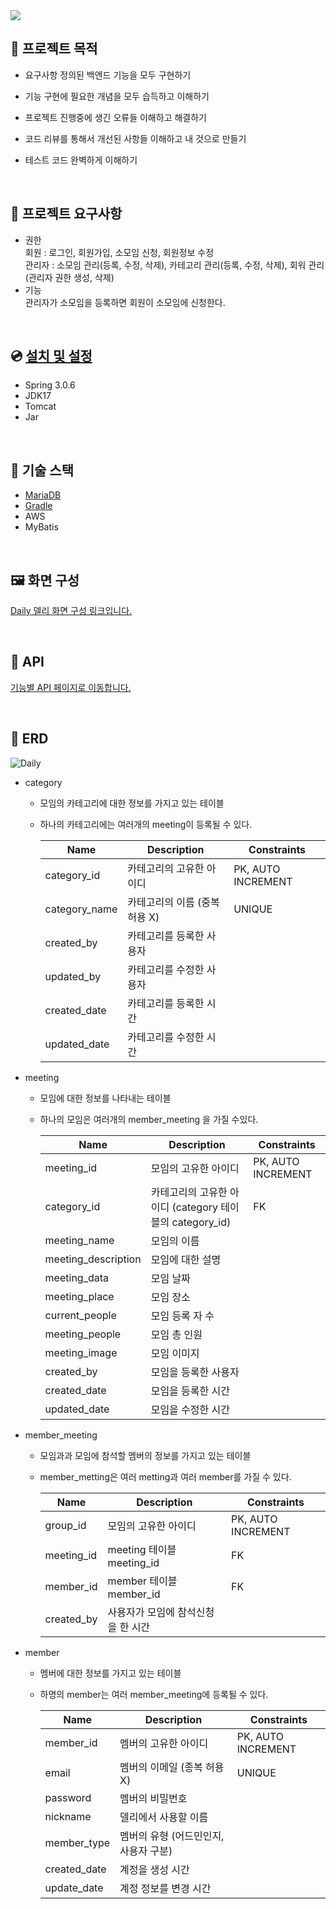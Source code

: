 <img src="https://capsule-render.vercel.app/api?type=wave&color=auto&height=300&section=header&text=Daily&fontSize=90" />

## 📌 프로젝트 목적
- 요구사항 정의된 백엔드 기능을 모두 구현하기
- 기능 구현에 필요한 개념을 모두 습득하고 이해하기
- 프로젝트 진행중에 생긴 오류들 이해하고 해결하기
- 코드 리뷰를 통해서 개선된 사항들 이해하고 내 것으로 만들기
- 테스트 코드 완벽하게 이해하기
  
  <br>
  
## 📍 프로젝트 요구사항
- 권한
  <br>
  회원 : 로그인, 회원가입, 소모임 신청, 회원정보 수정
  <br>
  관리자 : 소모임 관리(등록, 수정, 삭제), 카테고리 관리(등록, 수정, 삭제), 회워 관리(관리자 권한 생성, 삭제)
- 기능
  <br>
  관리자가 소모임을 등록하면 회원이 소모임에 신청한다.

<br>

## 💿 [설치 및 설정](https://github.com/f-lab-edu/Daily/wiki/About-Daily-Project-Book-%F0%9F%93%95)
- Spring 3.0.6
- JDK17
- Tomcat
- Jar

<br>

## 🔧 기술 스택
- [MariaDB](https://github.com/f-lab-edu/Daily/wiki/DB-:-MariaDB)
- [Gradle](https://github.com/f-lab-edu/Daily/wiki/Build-Tool-:-Gradle)
- AWS
- MyBatis

<br>

## 🖼 화면 구성
[Daily 델리 화면 구성 링크입니다.](https://ovenapp.io/view/CgBLAqU04G0hykV5P9lgNLVb5RXT5QVu/ElvAn)

<br>

## 📃 API
[기능별 API 페이지로 이동합니다.](https://github.com/f-lab-edu/Daily/wiki/%EA%B8%B0%EB%8A%A5%EB%B3%84-API-%EC%A0%95%EB%A6%AC)

<br>

## 📝 ERD
![Daily](https://github.com/f-lab-edu/Daily/assets/9190171/2921bbb0-f0f1-4224-ae7e-53f499ab1cf2)

- category
    - 모임의 카테고리에 대한 정보를 가지고 있는 테이블
    - 하나의 카테고리에는 여러개의 meeting이 등록될 수 있다.
        
        
        | Name | Description  | Constraints |
        | --- | --- | --- |
        | category_id | 카테고리의 고유한 아이디  | PK, AUTO INCREMENT |
        | category_name | 카테고리의 이름 (중복 허용 X) | UNIQUE |
        | created_by | 카테고리를 등록한 사용자 |  |
        | updated_by | 카테고리를 수정한 사용자 |  |
        | created_date | 카테고리를 등록한 시간 |  |
        | updated_date | 카테고리를 수정한 시간 |  |

- meeting
    - 모임에 대한 정보를 나타내는 테이블
    - 하나의 모임은 여러개의 member_meeting 을 가질 수있다.
        
        
        | Name | Description  | Constraints |
        | --- | --- | --- |
        | meeting_id | 모임의 고유한 아이디 | PK, AUTO INCREMENT |
        | category_id | 카테고리의 고유한 아이디  (category 테이블의 category_id) | FK |
        | meeting_name | 모임의 이름 |  |
        | meeting_description | 모임에 대한 설명 |  |
        | meeting_data | 모임 날짜 |  |
        | meeting_place | 모임 장소 |  |
        | current_people | 모임 등록 자 수 |  |
        | meeting_people | 모임 총 인원 |  |
        | meeting_image | 모임 이미지 |  |
        | created_by | 모임을 등록한 사용자 |  |
        | created_date | 모임을  등록한 시간 |  |
        | updated_date | 모임을 수정한 시간 |  |

- member_meeting
    - 모임과과 모임에 참석할 멤버의 정보를 가지고 있는 테이블
    - member_metting은 여러 metting과 여러 member를 가질 수 있다.
        
        
        | Name | Description  | Constraints |
        | --- | --- | --- |
        | group_id | 모임의 고유한 아이디 | PK, AUTO INCREMENT |
        | meeting_id | meeting 테이블 meeting_id | FK |
        | member_id | member 테이블  member_id | FK |
        | created_by | 사용자가 모임에 참석신청을 한 시간 |  |
        
- member
    - 멤버에 대한 정보를 가지고 있는 테이블
    - 하명의 member는 여러 member_meeting에 등록될 수 있다.
        
        
        | Name | Description  | Constraints |
        | --- | --- | --- |
        | member_id | 멤버의 고유한 아이디 | PK, AUTO INCREMENT |
        | email | 멤버의 이메일 (종복 허용 X) | UNIQUE |
        | password | 멤버의 비밀번호 |  |
        | nickname | 델리에서 사용할 이름 |  |
        | member_type | 멤버의 유형 (어드민인지, 사용자 구분) |  |
        | created_date | 계정을 생성 시간 |  |
        | update_date | 계정 정보를 변경 시간 |  |

